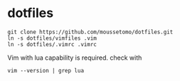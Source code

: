 # dotfiles

```
git clone https://github.com/moussetomo/dotfiles.git
ln -s dotfiles/vimfiles .vim
ln -s dotfiles/.vimrc .vimrc
```

Vim with lua capability is required.
check with
```
vim --version | grep lua
```
